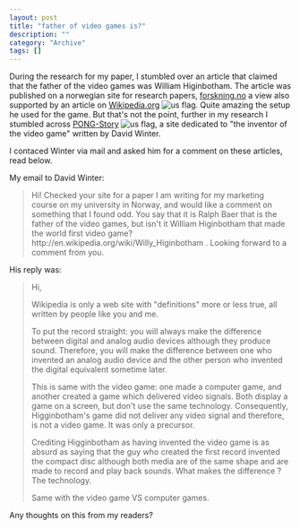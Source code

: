 ```yaml
--- 
layout: post 
title: "father of video games is?"
description: ""
category: "Archive"
tags: []
---  
```

<p>During the research for my paper, I stumbled over an article that claimed that the father of the video games was William Higinbotham. The article was published on a norwegian site for research papers, <a href="http://www.forskning.no/Artikler/2004/mars/1077822052.02">forskning.no</a>  a view also supported by an article on <a href="http://en.wikipedia.org/wiki/William_Higinbotham">Wikipedia.org</a> <img src="http://cdn.umedia.no/img/flag/us.png" alt="us flag"/>. Quite amazing the setup he used for the game. But that's not the point, further in my research I stumbled across <a href="http://www.pong-story.com/">PONG-Story</a> <img src="http://cdn.umedia.no/img/flag/us.png" alt="us flag"/>, a site dedicated to "the inventor of the video game" written by David Winter.</p> <p>I contaced Winter via mail and asked him for a comment on these articles, read below.</p>
<p>My email to David Winter:</p> <p><blockquote>Hi! Checked your site for a paper I am writing for my marketing course on my university in Norway, and would like a comment on something that I found odd. You say that it is Ralph Baer that is the father of the video games, but isn't it William Higinbotham that made the world first video game? http://en.wikipedia.org/wiki/Willy_Higinbotham . Looking forward to a comment from you.
</blockquote></p>
<p>His reply was:</p> <p><blockquote>Hi,

Wikipedia is only a web site with "definitions" more or less true,
all written by people like you and me.

To put the record straight: you will always make the difference
between digital and analog audio devices although they produce sound.
Therefore, you will make the difference between one who invented an
analog audio device and the other person who invented the digital
equivalent sometime later.

This is same with the video game: one made a computer game, and
another created a game which delivered video signals. Both display
a game on a screen, but don't use the same technology. Consequently,
Higginbotham's game did not deliver any video signal and therefore,
is not a video game. It was only a precursor.

Crediting Higginbotham as having invented the video game is as
absurd as saying that the guy who created the first record invented
the compact disc although both media are of the same shape and
are made to record and play back sounds. What makes the
difference ? The technology.

Same with the video game VS computer games.


</blockquote></p> <p>Any thoughts on this from my readers?</p>